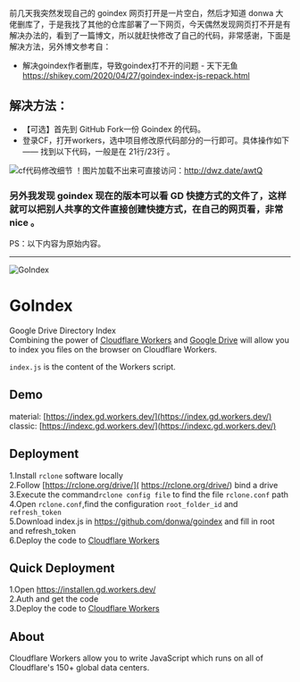 前几天我突然发现自己的 goindex 网页打开是一片空白，然后才知道 donwa 大佬删库了，于是我找了其他的仓库部署了一下网页，今天偶然发现网页打不开是有解决办法的，看到了一篇博文，所以就赶快修改了自己的代码，非常感谢，下面是解决方法，另外博文参考自：
- 解决goindex作者删库，导致goindex打不开的问题 - 天下无鱼  https://shikey.com/2020/04/27/goindex-index-js-repack.html
## 解决方法：
- 【可选】首先到 GitHub Fork一份 Goindex 的代码。
- 登录CF，打开workers，选中项目修改原代码部分的一行即可。具体操作如下 —— 找到以下代码，一般是在 21行/23行 。

![cf代码修改细节](https://ae01.alicdn.com/kf/U324911b4bfea4f5bbd01d83026575b51d.png)
！图片加载不出来可直接访问：http://dwz.date/awtQ

### 另外我发现 goindex 现在的版本可以看 GD 快捷方式的文件了，这样就可以把别人共享的文件直接创建快捷方式，在自己的网页看，非常 nice 。

PS：以下内容为原始内容。

---

![GoIndex](https://raw.githubusercontent.com/donwa/goindex/master/themes/logo.png)  
  
GoIndex  
====  
Google Drive Directory Index  
Combining the power of [Cloudflare Workers](https://workers.cloudflare.com/) and [Google Drive](https://www.google.com/drive/) will allow you to index you files on the browser on Cloudflare Workers.    

`index.js` is the content of the Workers script.  

## Demo  
material: [https://index.gd.workers.dev/](https://index.gd.workers.dev/)  
classic: [https://indexc.gd.workers.dev/](https://indexc.gd.workers.dev/)  

## Deployment  
1.Install `rclone` software locally  
2.Follow [https://rclone.org/drive/]( https://rclone.org/drive/) bind a drive  
3.Execute the command`rclone config file` to find the file `rclone.conf` path  
4.Open `rclone.conf`,find the configuration `root_folder_id` and `refresh_token`  
5.Download index.js in https://github.com/donwa/goindex and fill in root and refresh_token  
6.Deploy the code to [Cloudflare Workers](https://www.cloudflare.com/)

## Quick Deployment  
1.Open https://installen.gd.workers.dev/  
2.Auth and get the code  
3.Deploy the code to [Cloudflare Workers](https://www.cloudflare.com/)  



## About  
Cloudflare Workers allow you to write JavaScript which runs on all of Cloudflare's 150+ global data centers.  
